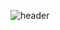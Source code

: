 ![header](https://capsule-render.vercel.app/api?type=slice&color=auto&height=300&section=header&text=larus-harir&fontSize=48)
